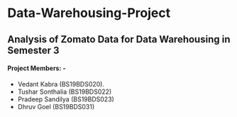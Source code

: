 # Data-Warehousing-Project

## Analysis of Zomato Data for Data Warehousing in Semester 3

#### Project Members: -

-   Vedant Kabra (BS19BDS020).
-   Tushar Sonthalia (BS19BDS022)
-   Pradeep Sandilya (BS19BDS023)
-   Dhruv Goel (BS19BDS031)
